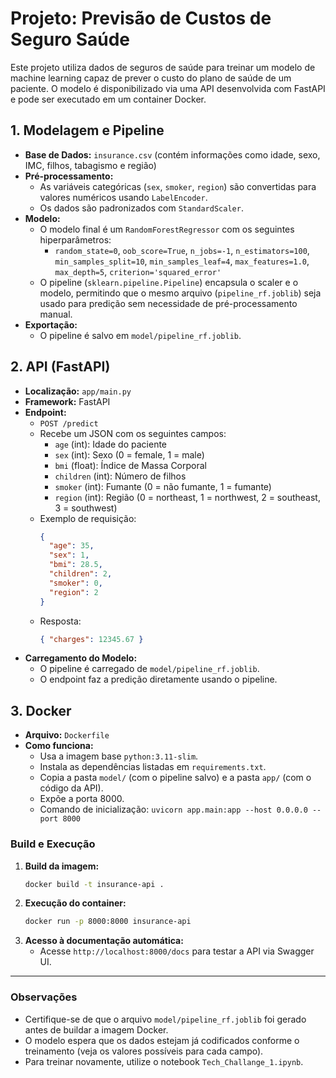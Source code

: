 # Projeto: Previsão de Custos de Seguro Saúde

Este projeto utiliza dados de seguros de saúde para treinar um modelo de machine learning capaz de prever o custo do plano de saúde de um paciente. O modelo é disponibilizado via uma API desenvolvida com FastAPI e pode ser executado em um container Docker.

## 1. Modelagem e Pipeline

- **Base de Dados:** `insurance.csv` (contém informações como idade, sexo, IMC, filhos, tabagismo e região)
- **Pré-processamento:**
  - As variáveis categóricas (`sex`, `smoker`, `region`) são convertidas para valores numéricos usando `LabelEncoder`.
  - Os dados são padronizados com `StandardScaler`.
- **Modelo:**
  - O modelo final é um `RandomForestRegressor` com os seguintes hiperparâmetros:
    - `random_state=0`, `oob_score=True`, `n_jobs=-1`, `n_estimators=100`, `min_samples_split=10`, `min_samples_leaf=4`, `max_features=1.0`, `max_depth=5`, `criterion='squared_error'`
  - O pipeline (`sklearn.pipeline.Pipeline`) encapsula o scaler e o modelo, permitindo que o mesmo arquivo (`pipeline_rf.joblib`) seja usado para predição sem necessidade de pré-processamento manual.
- **Exportação:**
  - O pipeline é salvo em `model/pipeline_rf.joblib`.

## 2. API (FastAPI)

- **Localização:** `app/main.py`
- **Framework:** FastAPI
- **Endpoint:**
  - `POST /predict`
  - Recebe um JSON com os seguintes campos:
    - `age` (int): Idade do paciente
    - `sex` (int): Sexo (0 = female, 1 = male)
    - `bmi` (float): Índice de Massa Corporal
    - `children` (int): Número de filhos
    - `smoker` (int): Fumante (0 = não fumante, 1 = fumante)
    - `region` (int): Região (0 = northeast, 1 = northwest, 2 = southeast, 3 = southwest)
  - Exemplo de requisição:
    ```json
    {
      "age": 35,
      "sex": 1,
      "bmi": 28.5,
      "children": 2,
      "smoker": 0,
      "region": 2
    }
    ```
  - Resposta:
    ```json
    { "charges": 12345.67 }
    ```
- **Carregamento do Modelo:**
  - O pipeline é carregado de `model/pipeline_rf.joblib`.
  - O endpoint faz a predição diretamente usando o pipeline.

## 3. Docker

- **Arquivo:** `Dockerfile`
- **Como funciona:**
  - Usa a imagem base `python:3.11-slim`.
  - Instala as dependências listadas em `requirements.txt`.
  - Copia a pasta `model/` (com o pipeline salvo) e a pasta `app/` (com o código da API).
  - Expõe a porta 8000.
  - Comando de inicialização: `uvicorn app.main:app --host 0.0.0.0 --port 8000`

### Build e Execução

1. **Build da imagem:**
   ```sh
   docker build -t insurance-api .
   ```
2. **Execução do container:**
   ```sh
   docker run -p 8000:8000 insurance-api
   ```
3. **Acesso à documentação automática:**
   - Acesse `http://localhost:8000/docs` para testar a API via Swagger UI.

---

### Observações
- Certifique-se de que o arquivo `model/pipeline_rf.joblib` foi gerado antes de buildar a imagem Docker.
- O modelo espera que os dados estejam já codificados conforme o treinamento (veja os valores possíveis para cada campo).
- Para treinar novamente, utilize o notebook `Tech_Challange_1.ipynb`.
